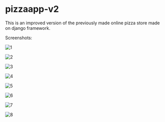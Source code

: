 # pizzaapp-v2
This is an improved version of the previously made online pizza store made on django framework.

Screenshots:

![1](https://user-images.githubusercontent.com/72996825/120060585-399a0080-c076-11eb-8ccc-c51d767cf842.PNG)

![2](https://user-images.githubusercontent.com/72996825/120060590-3bfc5a80-c076-11eb-8fac-c16dc9256329.PNG)

![3](https://user-images.githubusercontent.com/72996825/120060593-3dc61e00-c076-11eb-9548-558c2e45ff33.PNG)

![4](https://user-images.githubusercontent.com/72996825/120060594-3e5eb480-c076-11eb-868c-eeefe4d9175f.PNG)

![5](https://user-images.githubusercontent.com/72996825/120060595-3ef74b00-c076-11eb-8b24-619b81990520.PNG)

![6](https://user-images.githubusercontent.com/72996825/120060596-3f8fe180-c076-11eb-980b-a0e0e7b1f310.PNG)

![7](https://user-images.githubusercontent.com/72996825/120060598-3f8fe180-c076-11eb-9509-6ddc2fc787dd.PNG)

![8](https://user-images.githubusercontent.com/72996825/120060599-40287800-c076-11eb-934d-8c54d8f2e55d.PNG)


